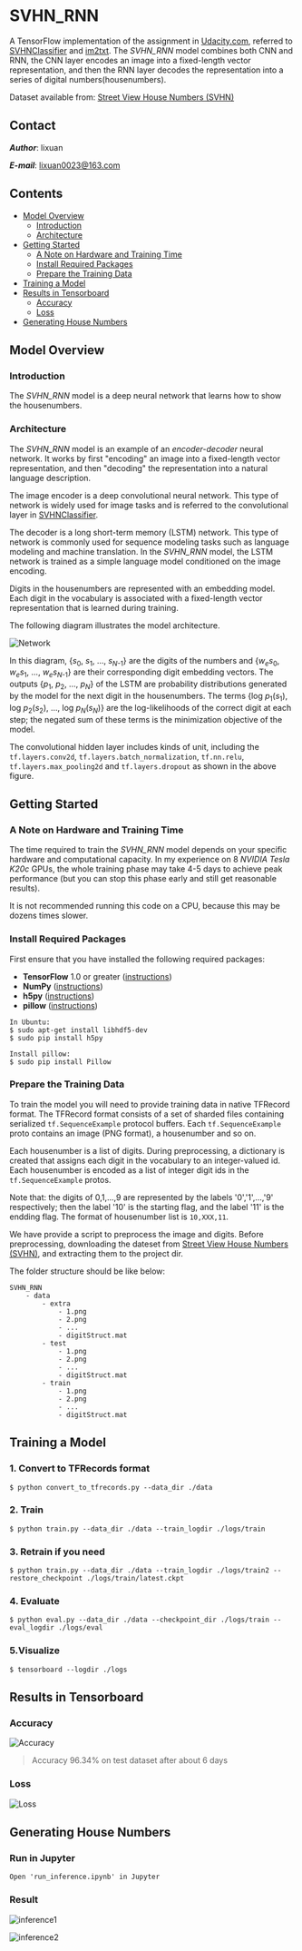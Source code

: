 # SVHN_RNN
A TensorFlow implementation of the assignment in [Udacity.com](https://classroom.udacity.com/courses/ud730/lessons/224c71d3-9dc3-4cb5-abca-f8d12fce5cfa/concepts/f4215f02-b293-476c-97fa-c1e6ed83979b), referred to [SVHNClassifier](https://github.com/potterhsu/SVHNClassifier) and [im2txt](https://github.com/tensorflow/models/tree/master/im2txt). The *SVHN_RNN* model combines both CNN and RNN, the CNN layer encodes an image into a fixed-length vector representation, and then the RNN layer decodes the representation into a series of digital numbers(housenumbers).

Dataset available from: [Street View House Numbers (SVHN)](http://ufldl.stanford.edu/housenumbers/)

## Contact
***Author***: lixuan

***E-mail***: lixuan0023@163.com

## Contents
* [Model Overview](#model-overview)
    * [Introduction](#introduction)
    * [Architecture](#architecture)
* [Getting Started](#getting-started)
    * [A Note on Hardware and Training Time](#a-note-on-hardware-and-training-time)
    * [Install Required Packages](#install-required-packages)
    * [Prepare the Training Data](#prepare-the-training-data)
* [Training a Model](#training-a-model)
* [Results in Tensorboard](#results-in-tensorboard)
    * [Accuracy](#accuracy)
    * [Loss](#loss)
* [Generating House Numbers](#generating-captions)

## Model Overview

### Introduction

The *SVHN_RNN* model is a deep neural network that learns how to show
the housenumbers.

### Architecture

The *SVHN_RNN* model is an example of an *encoder-decoder* neural network.
It works by first "encoding" an image into a fixed-length vector representation, and then "decoding" the representation into a natural language description.

The image encoder is a deep convolutional neural network. This type of network is widely used for image tasks and is referred to the convolutional layer in [SVHNClassifier](https://github.com/potterhsu/SVHNClassifier).

The decoder is a long short-term memory (LSTM) network. This type of network is
commonly used for sequence modeling tasks such as language modeling and machine
translation. In the *SVHN_RNN* model, the LSTM network is trained as a simple language model conditioned on the image encoding.

Digits in the housenumbers are represented with an embedding model. Each digit in the vocabulary is associated with a fixed-length vector representation that is
learned during training.

The following diagram illustrates the model architecture.

![Network](g3doc/network.jpg)

In this diagram, \{*s*<sub>0</sub>, *s*<sub>1</sub>, ..., *s*<sub>*N*-1</sub>\}
are the digits of the numbers and \{*w*<sub>*e*</sub>*s*<sub>0</sub>,
*w*<sub>*e*</sub>*s*<sub>1</sub>, ..., *w*<sub>*e*</sub>*s*<sub>*N*-1</sub>\}
are their corresponding digit embedding vectors. The outputs \{*p*<sub>1</sub>,
*p*<sub>2</sub>, ..., *p*<sub>*N*</sub>\} of the LSTM are probability
distributions generated by the model for the next digit in the housenumbers. The terms \{log *p*<sub>1</sub>(*s*<sub>1</sub>), log *p*<sub>2</sub>(*s*<sub>2</sub>), ..., log *p*<sub>*N*</sub>(*s*<sub>*N*</sub>)\} are the log-likelihoods of the correct digit at each step; the negated sum of these terms is the minimization objective of the model.

The convolutional hidden layer includes kinds of unit, including the `tf.layers.conv2d`, `tf.layers.batch_normalization`, `tf.nn.relu`, `tf.layers.max_pooling2d` and `tf.layers.dropout` as shown in the above figure.


## Getting Started

### A Note on Hardware and Training Time

The time required to train the *SVHN_RNN* model depends on your specific
hardware and computational capacity. In my experience on 8 *NVIDIA Tesla K20c* GPUs, the whole training phase may take 4-5 days to achieve peak performance (but you can stop this phase early and still get reasonable results).

It is not recommended running this code on a CPU, because this may be dozens times slower.

### Install Required Packages
First ensure that you have installed the following required packages:

* **TensorFlow** 1.0 or greater ([instructions](https://www.tensorflow.org/install/))
* **NumPy** ([instructions](http://www.scipy.org/install.html))
* **h5py** ([instructions](http://docs.h5py.org/en/latest/build.html))
* **pillow** ([instructions](https://pillow.readthedocs.io/en/latest/installation.html))
```
In Ubuntu:
$ sudo apt-get install libhdf5-dev
$ sudo pip install h5py

Install pillow:
$ sudo pip install Pillow
```

### Prepare the Training Data

To train the model you will need to provide training data in native TFRecord format. The TFRecord format consists of a set of sharded files containing serialized `tf.SequenceExample` protocol buffers. Each `tf.SequenceExample` proto contains an image (PNG format), a housenumber and so on.

Each housenumber is a list of digits. During preprocessing, a dictionary is created that assigns each digit in the vocabulary to an integer-valued id. Each housenumber is encoded as a list of integer digit ids in the `tf.SequenceExample` protos.

Note that: the digits of 0,1,...,9 are represented by the labels '0','1',...,'9' respectively; then the label '10' is the starting flag, and the label '11' is the endding flag. The format of housenumber list is `10,XXX,11`.

We have provide a script to preprocess the image and digits. Before preprocessing, downloading the dateset from [Street View House Numbers (SVHN)](http://ufldl.stanford.edu/housenumbers/), and extracting them to the project dir.

The folder structure should be like below:
```
SVHN_RNN
    - data
        - extra
            - 1.png 
            - 2.png
            - ...
            - digitStruct.mat
        - test
            - 1.png 
            - 2.png
            - ...
            - digitStruct.mat
        - train
            - 1.png 
            - 2.png
            - ...
            - digitStruct.mat
```

## Training a Model

### 1. Convert to TFRecords format
```
$ python convert_to_tfrecords.py --data_dir ./data
```
### 2. Train
```
$ python train.py --data_dir ./data --train_logdir ./logs/train
```
### 3. Retrain if you need
```
$ python train.py --data_dir ./data --train_logdir ./logs/train2 --restore_checkpoint ./logs/train/latest.ckpt
```
### 4. Evaluate
```
$ python eval.py --data_dir ./data --checkpoint_dir ./logs/train --eval_logdir ./logs/eval
```
### 5.Visualize
```
$ tensorboard --logdir ./logs
```

## Results in Tensorboard

### Accuracy
![Accuracy](g3doc/accuracy.png)

> Accuracy 96.34% on test dataset after about 6 days

### Loss
![Loss](g3doc/losses.png)

## Generating House Numbers
### Run in Jupyter
```
Open 'run_inference.ipynb' in Jupyter
```
### Result
![inference1](g3doc/inference1.png)

![inference2](g3doc/inference2.png)
